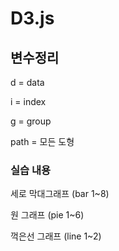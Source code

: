 # D3.js

## 변수정리

d = data

i = index

g = group

path = 모든 도형 



### 실습 내용

세로 막대그래프 (bar 1~8)

원 그래프 (pie 1~6)

꺽은선 그래프 (line 1~2)

